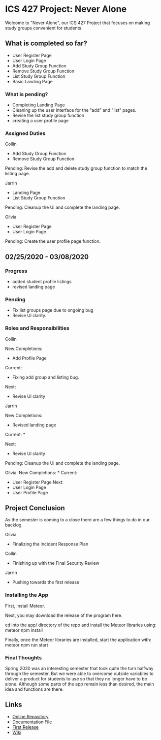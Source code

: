 # ICS 427 Project: Never Alone

Welcome to "Never Alone", our ICS 427 Project that focuses on making study groups convenient for students.

## What is completed so far?
* User Register Page
* User Login Page
* Add Study Group Function
* Remove Study Group Function
* List Study Group Function
* Basic Landing Page

### What is pending?
* Completing Landing Page
* Cleaning up the user interface for the "add" and "list" pages.
* Revise the list study group function
* creating a user profile page

### Assigned Duties
Collin
* Add Study Group Function
* Remove Study Group Function

Pending: Revise the add and delete study group function to match the listing page.

Jarrin
* Landing Page
* List Study Group Function

Pending: Cleanup the UI and complete the landing page.

Olivia
* User Register Page
* User Login Page

Pending: Create the user profile page function.

## 02/25/2020 - 03/08/2020

### Progress
* added student profile listings
* revised landing page

### Pending
* Fix list groups page due to ongoing bug
* Revise UI clarity.

### Roles and Responsibilities
Collin

New Completions:
* Add Profile Page

Current:
* Fixing add group and listing bug.

Next:
* Revise UI clarity

Jarrin

New Completions:
*  Revised landing page

Current:
* 

Next:
* Revise UI clarity

Pending: Cleanup the UI and complete the landing page.

Olivia:
New Completions:
* 
Current:
* User Register Page
Next:
* User Login Page
* User Profile Page

## Project Conclusion
  As the semester is coming to a close there are a few things to do in our backlog.
 
Olivia
* Finalizing the Incident Response Plan

Collin
* Finishing up with the Final Security Review

Jarrin
* Pushing towards the first release

### Installing the App

First, install Meteor.

Next, you may download the release of the program here.

cd into the app/ directory of the repo and install the Meteor libraries using: meteor npm install

Finally, once the Meteor libraries are installed, start the application with: meteor npm run start

### Final Thoughts
  Spring 2020 was an interesting semester that took quite the turn halfway through the semester. But we were able to overcome outside variables to deliver a product for students to use so that they no longer have to be alone. Although some parts of the app remain less than desired, the main idea and functions are there.

## Links
* [Online Repository](https://github.com/collinhw/ICS-427)
* [Documentation File]() 
* [First Release](https://github.com/collinhw/ICS-427/releases)
* [Wiki](https://github.com/collinhw/ICS-427/wiki)

